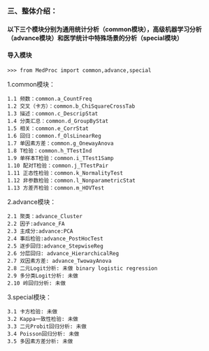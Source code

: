 ### 三、整体介绍：

#### 以下三个模块分别为通用统计分析（common模块），高级机器学习分析（advance模块）和医学统计中特殊场景的分析（special模块）

#### 导入模块
`>>> from MedProc import common,advance,special`

1.common模块：

    1.1 频数：common.a_CountFreq
    1.2 交叉（卡方）：common.b_ChiSquareCrossTab
    1.3 描述：common.c_DescripStat
    1.4 分类汇总：common.d_GroupByStat
    1.5 相关：common.e_CorrStat
    1.6 回归：common.f_OlsLinearReg
    1.7 单因素方差：common.g_OnewayAnova
    1.8 T检验：common.h_TTestInd
    1.9 单样本T检验：common.i_TTest1Samp
    1.10 配对T检验：common.j_TTestPair
    1.11 正态性检验：common.k_NormalityTest
    1.12 非参数检验：common.l_NonparametricStat
    1.13 方差齐检验：common.m_HOVTest


2.advance模块：

    2.1 聚类：advance_Cluster  
    2.2 因子:advance_FA
    2.3 主成分:advance:PCA
    2.4 事后检验:advance_PostHocTest
    2.5 逐步回归:advance_StepwiseReg
    2.6 分层回归: advance_HierarchicalReg
    2.7 双因素方差: advance_TwowayAnova
    2.8 二元Logit分析: 未做 binary logistic regression
    2.9 多分类Logit分析: 未做
    2.10 岭回归分析: 未做

3.special模块：

    3.1 卡方检验: 未做
    3.2 Kappa一致性检验: 未做
    3.3 二元Probit回归分析: 未做
    3.4 Poisson回归分析: 未做
    3.5 多因素方差分析: 未做